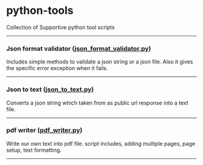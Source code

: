 # python-tools
Collection of Supportive python tool scripts

---
### Json format validator ([json_format_validator.py](https://github.com/dilshan89/python-tools/blob/main/scripts/json_format_validator.py))
Includes simple methods to validate a json string or a json file. Also it gives the specific error exception when it fails.

---
### Json to text ([json_to_text.py](https://github.com/dilshan89/python-tools/blob/main/scripts/json_to_text.py))
Converts a json string which taken from as public url response into a text file. 

---
### pdf writer ([pdf_writer.py](https://github.com/dilshan89/python-tools/blob/main/scripts/pdf_writer.py))
Write our own text into pdf file. script includes, adding multiple pages, page setup, text formatting. 

---
